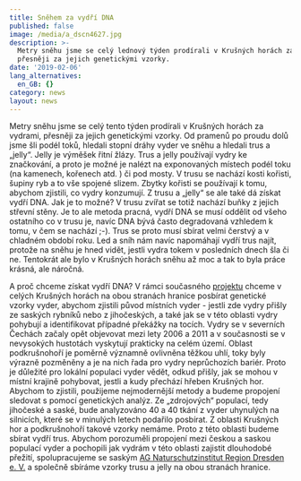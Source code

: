```yaml
---
title: Sněhem za vydří DNA
published: false
image: /media/a_dscn4627.jpg
description: >-
  Metry sněhu jsme se celý lednový týden prodírali v Krušných horách za vydrami,
  přesněji za jejich genetickými vzorky. 
date: '2019-02-06'
lang_alternatives:
  en_GB: {}
category: news
layout: news
---
```

Metry sněhu jsme se celý tento týden prodírali v Krušných horách za vydrami, přesněji za jejich genetickými vzorky. Od pramenů po proudu dolů jsme šli podél toků, hledali stopní dráhy vyder ve sněhu a hledali trus a „jelly“. Jelly je výměšek řitní žlázy. Trus a jelly používají vydry ke značkování, a proto je možné je nalézt na exponovaných místech podél toku (na kamenech, kořenech atd. ) či pod mosty. V trusu se nachází kosti kořisti, šupiny ryb a to vše spojené slizem. Zbytky kořisti se používají k tomu, abychom zjistili, co vydry konzumují. Z trusu a „jelly“ se ale také dá získat vydří DNA. Jak je to možné? V trusu zvířat se totiž nachází buňky z jejich střevní stěny. Je to ale metoda pracná, vydří DNA se musí oddělit od všeho ostatního co v trusu je, navíc DNA bývá často degradovaná vzhledem k tomu, v čem se nachází ;-). Trus se proto musí sbírat velmi čerstvý a v chladném období roku. Led a sníh nám navíc napomáhají vydří trus najít, protože na sněhu je hned vidět, jestli vydra tokem v posledních dnech šla či ne. Tentokrát ale bylo v Krušných horách sněhu až moc a tak to byla práce krásná, ale náročná. 

A proč chceme získat vydří DNA? V rámci současného [projektu](/projekty/projekt-lutra-lutra) chceme v celých Krušných horách na obou stranách hranice posbírat genetické vzorky vyder, abychom zjistili původ místních vyder - jestli zde vydry přišly ze saských rybníků nebo z jihočeských, a také jak se v této oblasti vydry pohybují a identifikovat případné překážky na tocích. Vydry se v severních Čechách začaly opět objevovat mezi lety 2006 a 2011 a v současnosti se v nevysokých hustotách vyskytují prakticky na celém území. Oblast podkrušnohoří je poměrně významně ovlivněna těžkou uhlí, toky byly výrazně pozměněny a je na nich řada pro vydry neprůchozích bariér. Proto je důležité pro lokální populaci vyder vědět, odkud přišly, jak se mohou v místní krajině pohybovat, jestli a kudy přechází hřeben Krušných hor. Abychom to zjistili, použijeme nejmodernější metody a budeme propojení sledovat s pomocí genetických analýz. Ze „zdrojových“ populací, tedy jihočeské a saské, bude analyzováno 40 a 40 tkání z vyder uhynulých na silnicích, které se v minulých letech podařilo posbírat. Z oblasti Krušných hor a podkrušnohoří takové vzorky nemáme. Proto z této oblasti budeme sbírat vydří trus.  Abychom porozuměli propojení mezi českou a saskou populací vyder a pochopili jak vydrám v této oblasti zajistit dlouhodobé přežití, spolupracujeme se saským [AG Naturschutzinstitut Region Dresden e. V.](https://nsi-dresden.nabu-sachsen.de/) a společně sbíráme vzorky trusu a jelly na obou stranách hranice.
